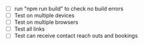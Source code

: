 - [ ] run "npm run build" to check no build errors
- [ ] Test on multiple devices
- [ ] Test on multiple browsers
- [ ] Test all links
- [ ] Test can receive contact reach outs and bookings
